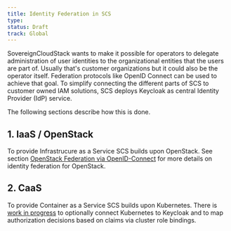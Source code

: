 ```yaml
---
title: Identity Federation in SCS
type:
status: Draft
track: Global
---
```


SovereignCloudStack wants to make it possible for operators to delegate
administration of user identities to the organizational entities that the
users are part of. Usually that's customer organizations but it could also
be the operator itself. Federation protocols like OpenID Connect can be used
to achieve that goal. To simplify connecting the different parts of SCS
to customer owned IAM solutions, SCS deploys Keycloak as central Identity
Provider (IdP) service.

The following sections describe how this is done.

## 1. IaaS / OpenStack

To provide Infrastrucure as a Service SCS builds upon
OpenStack. See section [OpenStack Federation via OpenID-Connect](https://docs-staging.scs.community/dev-docs/operations/iam/openstack-federation-via-oidc)
for more details on identity federation for OpenStack.

## 2. CaaS

To provide Container as a Service SCS builds upon
Kubernetes. There is
[work in progress](https://github.com/SovereignCloudStack/issues/issues/373)
to optionally connect Kubernetes to Keycloak and to
map authorization decisions based on claims via cluster role bindings.
